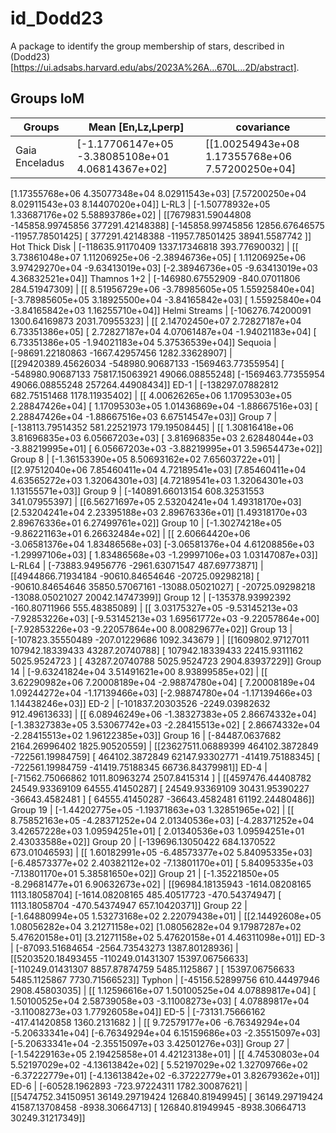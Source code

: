 # id_Dodd23
A package to identify the group membership of stars, described in (Dodd23)[https://ui.adsabs.harvard.edu/abs/2023A%26A...670L...2D/abstract].

## Groups IoM

Groups | Mean [En,Lz,Lperp] | covariance
--- | --- | ---
Gaia Enceladus | [-1.17706147e+05 -3.38085108e+01  4.06814367e+02] | [[1.00254943e+08 1.17355768e+06 7.57200250e+04]
 [1.17355768e+06 4.35077348e+04 8.02911543e+03]
 [7.57200250e+04 8.02911543e+03 8.14407020e+04]]
L-RL3 | [-1.50778932e+05  1.33687176e+02  5.58893786e+02] | [[7679831.59044808 -145858.99745856  377291.42148388]
 [-145858.99745856   12856.67646575  -11957.78501425]
 [ 377291.42148388  -11957.78501425   38941.5587742 ]]
Hot Thick Disk | [-118635.91170409    1337.17346818     393.77690032] | [[ 3.73861048e+07  1.11206925e+06 -2.38946736e+05]
 [ 1.11206925e+06  3.97429270e+04 -9.63413019e+03]
 [-2.38946736e+05 -9.63413019e+03  4.36832521e+04]]
Thamnos 1+2 | [-146980.67552909    -840.07011806     284.51947309] | [[ 8.51956729e+06 -3.78985605e+05  1.55925840e+04]
 [-3.78985605e+05  3.18925500e+04 -3.84165842e+03]
 [ 1.55925840e+04 -3.84165842e+03  1.16255710e+04]]
Helmi Streams | [-106276.74200091    1300.64169873    2031.70955323] | [[ 2.14702450e+07  2.72827187e+04  6.73351386e+05]
 [ 2.72827187e+04  4.07061487e+04 -1.94021183e+04]
 [ 6.73351386e+05 -1.94021183e+04  5.37536539e+04]]
Sequoia | [-98691.22180863  -1667.42957456   1282.33628907] | [[29420389.45626034  -548980.90687133 -1569463.77355954]
 [ -548980.90687133    75817.15063921    49066.08855248]
 [-1569463.77355954    49066.08855248   257264.44908434]]
ED-1 | [-138297.07882812     682.75151468    1178.11935402] | [[ 4.00626265e+06  1.17095303e+05  2.28847426e+04]
 [ 1.17095303e+05  1.01436869e+04 -1.88667516e+03]
 [ 2.28847426e+04 -1.88667516e+03  6.67514547e+03]]
Group 7 | [-138113.79514352     581.22521973     179.19508445] | [[ 1.30816418e+06  3.81696835e+03  6.05667203e+03]
 [ 3.81696835e+03  2.62848044e+03 -3.88219995e+01]
 [ 6.05667203e+03 -3.88219995e+01  3.59654473e+02]]
Group 8 | [-1.36153390e+05  8.50693162e+02  7.65603722e+01] | [[2.97512040e+06 7.85460411e+04 4.72189541e+03]
 [7.85460411e+04 4.63565272e+03 1.32064301e+03]
 [4.72189541e+03 1.32064301e+03 1.13155571e+03]]
Group 9 | [-140891.66013154     608.32531553     341.07955397] | [[6.56271697e+05 2.53204241e+04 1.49318170e+03]
 [2.53204241e+04 2.23395188e+03 2.89676336e+01]
 [1.49318170e+03 2.89676336e+01 6.27499761e+02]]
Group 10 | [-1.30274218e+05 -9.86221163e+01  6.26632484e+02] | [[ 2.60664420e+06 -3.06581376e+04  1.83486568e+03]
 [-3.06581376e+04  4.61208856e+03 -1.29997106e+03]
 [ 1.83486568e+03 -1.29997106e+03  1.03147087e+03]]
L-RL64 | [-73883.94956776  -2961.63071547    487.69773871] | [[4944866.71934184  -90610.84654646  -20725.09298218]
 [ -90610.84654646   35850.57067161  -13088.05021027]
 [ -20725.09298218  -13088.05021027   20042.14747399]]
Group 12 | [-135378.93992392    -160.80711966     555.48385089] | [[ 3.03175327e+05 -9.53145213e+03 -7.92853226e+03]
 [-9.53145213e+03  1.69561772e+03 -9.22057864e+00]
 [-7.92853226e+03 -9.22057864e+00  8.00829677e+02]]
Group 13 | [-107823.35550489    -207.01229686    1092.343679  ] | [[1609802.97127011  107942.18339433   43287.20740788]
 [ 107942.18339433   22415.9311162     5025.9524723 ]
 [  43287.20740788    5025.9524723     2904.83937229]]
Group 14 | [-9.63241824e+04  3.51491621e+00  8.93899585e+02] | [[ 3.62290982e+06  7.20008189e+04 -2.98874780e+04]
 [ 7.20008189e+04  1.09244272e+04 -1.17139466e+03]
 [-2.98874780e+04 -1.17139466e+03  1.14438246e+03]]
ED-2 | [-101837.20303526   -2249.03982632     912.49613633] | [[ 6.08946249e+06 -1.38327383e+05  2.86674332e+04]
 [-1.38327383e+05  3.53067742e+03 -2.28415513e+02]
 [ 2.86674332e+04 -2.28415513e+02  1.96122385e+03]]
Group 16 | [-84487.0637682    2164.26996402   1825.90520559] | [[23627511.06889399   464102.3872849   -722561.19984759]
 [  464102.3872849     62147.93302771   -41419.75188345]
 [ -722561.19984759   -41419.75188345    66736.84379981]]
ED-4 | [-71562.75066862   1011.80963274   2507.8415314 ] | [[4597476.44408782   24549.93369109   64555.41450287]
 [  24549.93369109   30431.95390227  -36643.4582481 ]
 [  64555.41450287  -36643.4582481    61192.24480486]]
Group 19 | [-1.44202775e+05 -1.19371863e+03  1.32851965e+02] | [[ 8.75852163e+05 -4.28371252e+04  2.01340536e+03]
 [-4.28371252e+04  3.42657228e+03  1.09594251e+01]
 [ 2.01340536e+03  1.09594251e+01  2.43033588e+02]]
Group 20 | [-139696.13050422     684.1370522      673.01046593] | [[ 1.60182991e+05 -6.48573377e+02  5.84095335e+03]
 [-6.48573377e+02  2.40382112e+02 -7.13801170e+01]
 [ 5.84095335e+03 -7.13801170e+01  5.38581650e+02]]
Group 21 | [-1.35221850e+05 -8.29681477e+01  6.90632673e+02] | [[96984.18135943 -1614.08208165  1113.18058704]
 [-1614.08208165   485.40517723  -470.54374947]
 [ 1113.18058704  -470.54374947   657.10420371]]
Group 22 | [-1.64880994e+05  1.53273168e+02  2.22079438e+01] | [[2.14492608e+05 1.08056282e+04 3.21271158e+02]
 [1.08056282e+04 9.17987287e+02 5.47620158e+01]
 [3.21271158e+02 5.47620158e+01 4.46311098e+01]]
ED-3 | [-87093.51684654  -2564.73543273   1387.80128936] | [[5203520.18493455 -110249.01431307   15397.06756633]
 [-110249.01431307    8857.87874759    5485.1125867 ]
 [  15397.06756633    5485.1125867     7730.71566523]]
Typhon | [-45156.52899756    610.44497946   2908.45803035] | [[ 1.12596616e+07  1.50100525e+04  4.07889817e+04]
 [ 1.50100525e+04  2.58739058e+03 -3.11008273e+03]
 [ 4.07889817e+04 -3.11008273e+03  1.77926058e+04]]
ED-5 | [-73131.75666162   -417.41420858   1360.2131682 ] | [[ 9.72579177e+06 -6.76349294e+04 -5.20633341e+04]
 [-6.76349294e+04  6.15159686e+03 -2.35515097e+03]
 [-5.20633341e+04 -2.35515097e+03  3.42501276e+03]]
Group 27 | [-1.54229163e+05  2.19425858e+01  4.42123138e+01] | [[ 4.74530803e+04  5.52197029e+02 -4.13613842e+02]
 [ 5.52197029e+02  1.32709766e+02 -6.37222779e+01]
 [-4.13613842e+02 -6.37222779e+01  3.82679362e+01]]
ED-6 | [-60528.1962893    -723.97224311   1782.30087621] | [[5474752.34150951   36149.29719424  126840.81949945]
 [  36149.29719424   41587.13708458   -8938.30664713]
 [ 126840.81949945   -8938.30664713   30249.31217349]]
